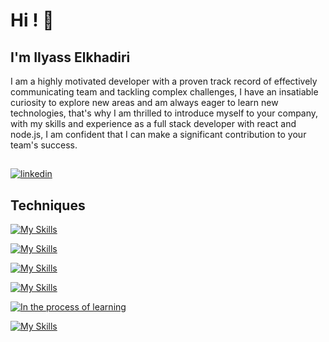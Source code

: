 
# Hi ! 👋


## I'm Ilyass Elkhadiri
I am a highly motivated developer with a proven track record of effectively communicating team and tackling complex challenges, I have an insatiable curiosity to explore new areas and am always eager to learn new technologies, that's why I am thrilled to introduce myself to your company, with my skills and experience as a full stack developer with react and node.js, I am confident that I can make a significant contribution to your team's success.


## 
[![linkedin](https://img.shields.io/badge/linkedin-0A66C2?style=for-the-badge&logo=linkedin&logoColor=white)](https://www.linkedin.com/in/ilyass-elkhadiri/)
## Techniques

[![My Skills](https://skillicons.dev/icons?i=js,html,css,react,styledcomponents,tailwind,bootstrap)](#)


[![My Skills](https://skillicons.dev/icons?i=express,nodejs,net,cs)](#)


[![My Skills](https://skillicons.dev/icons?i=mysql,mongodb,prisma)](#)


[![My Skills](https://skillicons.dev/icons?i=vscode,visualstudio,git,github,figma,postman,nginx,gcp,linux,firebase)](#)

[![In the process of learning](https://shields.io/badge/-In%20the%20process%20of%20learning-yellow)](#)

[![My Skills](https://skillicons.dev/icons?i=nestjs,nextjs,graphql,hasura)](#)


